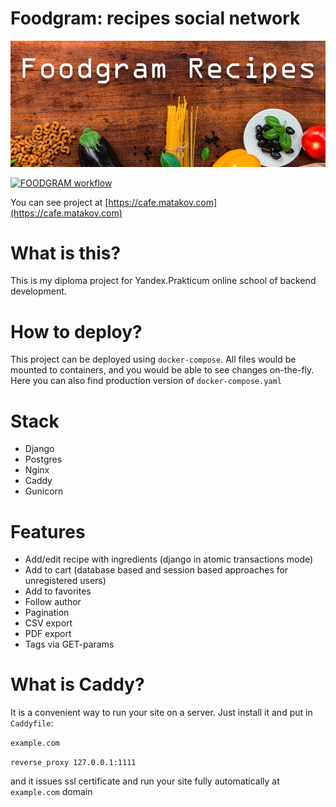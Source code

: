 # Foodgram: recipes social network
<img src="https://raw.githubusercontent.com/matacoder/matacoder/main/foodgram.png">

[![FOODGRAM workflow](https://github.com/matacoder/foodgram-project/actions/workflows/foodgram_workflow.yaml/badge.svg)](https://github.com/matacoder/foodgram-project/actions/workflows/foodgram_workflow.yaml)

You can see project at [https://cafe.matakov.com](https://cafe.matakov.com)

# What is this?

This is my diploma project for Yandex.Prakticum online school of backend development.

# How to deploy?

This project can be deployed using `docker-compose`. All files would be mounted to containers, and you would be able to see changes on-the-fly.
Here you can also find production version of `docker-compose.yaml`

# Stack

- Django
- Postgres
- Nginx
- Caddy
- Gunicorn

# Features

- Add/edit recipe with ingredients (django in atomic transactions mode)
- Add to cart (database based and session based approaches for unregistered users)
- Add to favorites
- Follow author
- Pagination
- CSV export
- PDF export
- Tags via GET-params

# What is Caddy?

It is a convenient way to run your site on a server. Just install it and put in `Caddyfile`:

`example.com`

`reverse_proxy 127.0.0.1:1111`

and it issues ssl certificate and run your site fully automatically at `example.com` domain
